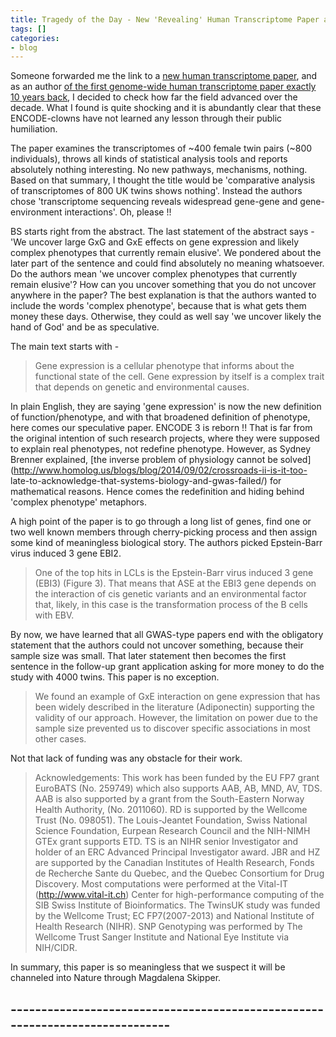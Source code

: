 ```yaml
---
title: Tragedy of the Day - New 'Revealing' Human Transcriptome Paper at Biorxiv
tags: []
categories:
- blog
---
```

Someone forwarded me the link to a [new human transcriptome
paper](http://biorxiv.org/content/early/2014/10/19/010546), and as an author
[of the first genome-wide human transcriptome paper exactly 10 years
back](http://www.sciencemag.org/content/306/5705/2242), I decided to check how
far the field advanced over the decade. What I found is quite shocking and it
is abundantly clear that these ENCODE-clowns have not learned any lesson
through their public humiliation.
<!--more-->

The paper examines the transcriptomes of ~400 female twin pairs (~800
individuals), throws all kinds of statistical analysis tools and reports
absolutely nothing interesting. No new pathways, mechanisms, nothing. Based on
that summary, I thought the title would be 'comparative analysis of
transcriptomes of 800 UK twins shows nothing'. Instead the authors chose
'transcriptome sequencing reveals widespread gene-gene and gene-environment
interactions'. Oh, please !!

BS starts right from the abstract. The last statement of the abstract says -
'We uncover large GxG and GxE effects on gene expression and likely complex
phenotypes that currently remain elusive'. We pondered about the later part of
the sentence and could find absolutely no meaning whatsoever. Do the authors
mean 'we uncover complex phenotypes that currently remain elusive'? How can
you uncover something that you do not uncover anywhere in the paper? The best
explanation is that the authors wanted to include the words 'complex
phenotype', because that is what gets them money these days. Otherwise, they
could as well say 'we uncover likely the hand of God' and be as speculative.

The main text starts with -

> Gene expression is a cellular phenotype that informs about the functional
state of the cell. Gene expression by itself is a complex trait that depends
on genetic and environmental causes.

In plain English, they are saying 'gene expression' is now the new definition
of function/phenotype, and with that broadened definition of phenotype, here
comes our speculative paper. ENCODE 3 is reborn !! That is far from the
original intention of such research projects, where they were supposed to
explain real phenotypes, not redefine phenotype. However, as Sydney Brenner
explained, [the inverse problem of physiology cannot be
solved](http://www.homolog.us/blogs/blog/2014/09/02/crossroads-ii-is-it-too-
late-to-acknowledge-that-systems-biology-and-gwas-failed/) for mathematical
reasons. Hence comes the redefinition and hiding behind 'complex phenotype'
metaphors.

A high point of the paper is to go through a long list of genes, find one or
two well known members through cherry-picking process and then assign some
kind of meaningless biological story. The authors picked Epstein-Barr virus
induced 3 gene EBI2.

> One of the top hits in LCLs is the Epstein-Barr virus induced 3 gene (EBI3)
(Figure 3). That means that ASE at the EBI3 gene depends on the interaction of
cis genetic variants and an environmental factor that, likely, in this case is
the transformation process of the B cells with EBV.

By now, we have learned that all GWAS-type papers end with the obligatory
statement that the authors could not uncover something, because their sample
size was small. That later statement then becomes the first sentence in the
follow-up grant application asking for more money to do the study with 4000
twins. This paper is no exception.

> We found an example of GxE interaction on gene expression that has been
widely described in the literature (Adiponectin) supporting the validity of
our approach. However, the limitation on power due to the sample size
prevented us to discover specific associations in most other cases.

Not that lack of funding was any obstacle for their work.

> Acknowledgements: This work has been funded by the EU FP7 grant EuroBATS
(No. 259749) which also supports AAB, AB, MND, AV, TDS. AAB is also supported
by a grant from the South-Eastern Norway Health Authority, (No. 2011060). RD
is supported by the Wellcome Trust (No. 098051). The Louis-Jeantet Foundation,
Swiss National Science Foundation, Eurpean Research Council and the NIH-NIMH
GTEx grant supports ETD. TS is an NIHR senior Investigator and holder of an
ERC Advanced Principal Investigator award. JBR and HZ are supported by the
Canadian Institutes of Health Research, Fonds de Recherche Sante du Quebec,
and the Quebec Consortium for Drug Discovery. Most computations were performed
at the Vital-IT (http://www.vital-it.ch) Center for high-performance computing
of the SIB Swiss Institute of Bioinformatics. The TwinsUK study was funded by
the Wellcome Trust; EC FP7(2007-2013) and National Institute of Health
Research (NIHR). SNP Genotyping was performed by The Wellcome Trust Sanger
Institute and National Eye Institute via NIH/CIDR.

In summary, this paper is so meaningless that we suspect it will be channeled
into Nature through Magdalena Skipper.

\-----------------------------------------------------------------------------
----------------
